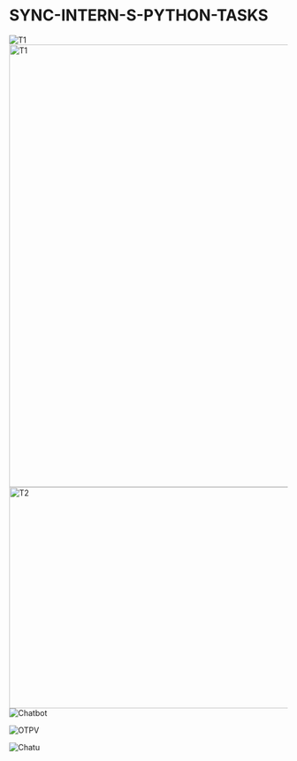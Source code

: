 # SYNC-INTERN-S-PYTHON-TASKS

![T1](https://github.com/Yash22222/SYNC-INTERN-S-PYTHON-TASKS/assets/97459174/1dd5ff74-1fd6-4148-a83c-0187ef405ea6)
<img src="https://github.com/Yash22222/SYNC-INTERN-S-PYTHON-TASKS/assets/97459174/1dd5ff74-1fd6-4148-a83c-0187ef405ea6" alt="T1" width="1000" height="800">
<img src="https://github.com/Yash22222/SYNC-INTERN-S-PYTHON-TASKS/assets/97459174/b61ca2e2-8418-4f46-929f-861de2e6e76f" alt="T2" width="1000" height="400">
![Chatbot](https://github.com/Yash22222/SYNC-INTERN-S-PYTHON-TASKS/assets/97459174/e164bfab-a79d-49ac-bb11-c35ae560dfd2)

![OTPV](https://github.com/Yash22222/SYNC-INTERN-S-PYTHON-TASKS/assets/97459174/1d7e3731-9807-4c7b-b013-c4c007bb3a93)

![Chatu](https://github.com/Yash22222/SYNC-INTERN-S-PYTHON-TASKS/assets/97459174/502f2eff-faa2-4c4c-9c6f-455d783e672b)
